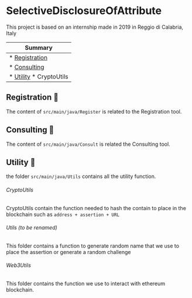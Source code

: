 # SelectiveDisclosureOfAttribute


This project is based on an internship made in 2019 in Reggio di Calabria, Italy

| Summary|
| ------------- |
| * [Registration](#registration-pencil)  | 
| * [Consulting](#consulting-eyes) |
| * [Utility](#utility-wrench)    * CryptoUtils|

## Registration :pencil:

The content of ```src/main/java/Register``` is related to the Registration tool.

## Consulting :eyes:

The content of ```src/main/java/Consult``` is related the Consulting tool.

## Utility :wrench:

the folder ```src/main/java/Utils``` contains all the utility function.

###### CryptoUtils

CryptoUtils contain the function needed to hash the contain to place in the blockchain such as ```address + assertion + URL```

###### Utils (to be renamed)

This folder contains a function to generate random name that we use to place the assertion or generate a random challenge

###### Web3Utils

This folder contains the function we use to interact with ethereum blockchain.
